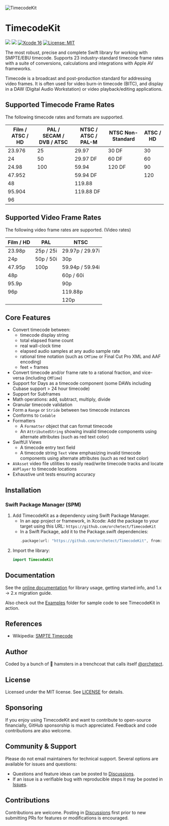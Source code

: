 ![TimecodeKit](Images/timecodekit-banner.png)

# TimecodeKit

[![](https://img.shields.io/endpoint?url=https%3A%2F%2Fswiftpackageindex.com%2Fapi%2Fpackages%2Forchetect%2FTimecodeKit%2Fbadge%3Ftype%3Dplatforms)](https://swiftpackageindex.com/orchetect/TimecodeKit) [![](https://img.shields.io/endpoint?url=https%3A%2F%2Fswiftpackageindex.com%2Fapi%2Fpackages%2Forchetect%2FTimecodeKit%2Fbadge%3Ftype%3Dswift-versions)](https://swiftpackageindex.com/orchetect/TimecodeKit) [![Xcode 16](https://img.shields.io/badge/Xcode-16-blue.svg?style=flat)](https://developer.apple.com/swift) [![License: MIT](http://img.shields.io/badge/License-MIT-lightgrey.svg?style=flat)](https://github.com/orchetect/TimecodeKit/blob/main/LICENSE)

The most robust, precise and complete Swift library for working with SMPTE/EBU timecode. Supports 23 industry-standard timecode frame rates with a suite of conversions, calculations and integrations with Apple AV frameworks.

Timecode is a broadcast and post-production standard for addressing video frames. It is often used for video burn-in timecode (BITC), and display in a DAW (Digital Audio Workstation) or video playback/editing applications.

## Supported Timecode Frame Rates

The following timecode rates and formats are supported.

| Film / ATSC / HD | PAL / SECAM / DVB / ATSC | NTSC / ATSC / PAL-M | NTSC Non-Standard | ATSC / HD |
| ---------------- | ------------------------ | ------------------- | ----------------- | --------- |
| 23.976           | 25                       | 29.97               | 30 DF             | 30        |
| 24               | 50                       | 29.97 DF            | 60 DF             | 60        |
| 24.98            | 100                      | 59.94               | 120 DF            | 90        |
| 47.952           |                          | 59.94 DF            |                   | 120       |
| 48               |                          | 119.88              |                   |           |
| 95.904           |                          | 119.88 DF           |                   |           |
| 96               |                          |                     |                   |           |

## Supported Video Frame Rates

The following video frame rates are supported. (Video rates)

| Film / HD | PAL       | NTSC            |
| --------- | --------- | --------------- |
| 23.98p    | 25p / 25i | 29.97p / 29.97i |
| 24p       | 50p / 50i | 30p             |
| 47.95p    | 100p      | 59.94p / 59.94i |
| 48p       |           | 60p / 60i       |
| 95.9p     |           | 90p             |
| 96p       |           | 119.88p         |
|           |           | 120p            |

## Core Features

- Convert timecode between:
  - timecode display string
  - total elapsed frame count
  - real wall-clock time
  - elapsed audio samples at any audio sample rate
  - rational time notation (such as `CMTime` or Final Cut Pro XML and AAF encoding)
  - feet + frames
- Convert timecode and/or frame rate to a rational fraction, and vice-versa (including `CMTime`)
- Support for Days as a timecode component (some DAWs including Cubase support > 24 hour timecode)
- Support for Subframes
- Math operations: add, subtract, multiply, divide
- Granular timecode validation
- Form a `Range` or `Stride` between two timecode instances
- Conforms to `Codable`
- Formatters
  - A `Formatter` object that can format timecode
  - An `AttributedString` showing invalid timecode components using alternate attributes (such as red text color)
- SwiftUI Views
  - A timecode entry text field
  - A timecode string `Text` view emphasizing invalid timecode components using alternate attributes (such as red text color)
- `AVAsset` video file utilities to easily read/write timecode tracks and locate `AVPlayer` to timecode locations
- Exhaustive unit tests ensuring accuracy

## Installation

### Swift Package Manager (SPM)

1. Add TimecodeKit as a dependency using Swift Package Manager.
   - In an app project or framework, in Xcode:
     Add the package to your target using this URL: `https://github.com/orchetect/TimecodeKit`
   - In a Swift Package, add it to the Package.swift dependencies:
     ```swift
     .package(url: "https://github.com/orchetect/TimecodeKit", from: "2.3.1")
     ```
2. Import the library:
   ```swift
   import TimecodeKit
   ```

## Documentation

See the [online documentation](https://orchetect.github.io/TimecodeKit) for library usage, getting started info, and 1.x → 2.x migration guide.

Also check out the [Examples](Examples) folder for sample code to see TimecodeKit in action.

## References

- Wikipedia: [SMPTE Timecode](https://en.wikipedia.org/wiki/SMPTE_timecode)

## Author

Coded by a bunch of 🐹 hamsters in a trenchcoat that calls itself [@orchetect](https://github.com/orchetect).

## License

Licensed under the MIT license. See [LICENSE](https://github.com/orchetect/TimecodeKit/blob/master/LICENSE) for details.

## Sponsoring

If you enjoy using TimecodeKit and want to contribute to open-source financially, GitHub sponsorship is much appreciated. Feedback and code contributions are also welcome.

## Community & Support

Please do not email maintainers for technical support. Several options are available for issues and questions:

- Questions and feature ideas can be posted to [Discussions](https://github.com/orchetect/TimecodeKit/discussions).
- If an issue is a verifiable bug with reproducible steps it may be posted in [Issues](https://github.com/orchetect/TimecodeKit/issues).

## Contributions

Contributions are welcome. Posting in [Discussions](https://github.com/orchetect/TimecodeKit/discussions) first prior to new submitting PRs for features or modifications is encouraged.
